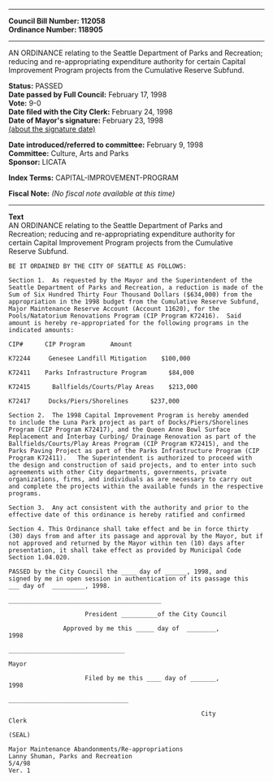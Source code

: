 * * * * *  
  
**Council Bill Number: [](#h0)[](#h2)112058**   
**Ordinance Number: 118905**  
  
* * * * *  
  
AN ORDINANCE relating to the Seattle Department of Parks and Recreation; reducing and re-appropriating expenditure authority for certain Capital Improvement Program projects from the Cumulative Reserve Subfund.  
  
**Status:** PASSED   
**Date passed by Full Council:** February 17, 1998   
**Vote:** 9-0   
**Date filed with the City Clerk:** February 24, 1998   
**Date of Mayor's signature:** February 23, 1998   
[(about the signature date)](/~public/approvaldate.htm)   
  
  
**Date introduced/referred to committee:** February 9, 1998   
**Committee:** Culture, Arts and Parks   
**Sponsor:** LICATA   
  
**Index Terms:** CAPITAL-IMPROVEMENT-PROGRAM  
  
**Fiscal Note:** *(No fiscal note available at this time)*  
  
* * * * *  
  
**Text**  
    AN ORDINANCE relating to the Seattle Department of Parks and  
    Recreation; reducing and re-appropriating expenditure authority for  
    certain Capital Improvement Program projects from the Cumulative  
    Reserve Subfund.  
  
    BE IT ORDAINED BY THE CITY OF SEATTLE AS FOLLOWS:  
  
    Section 1.  As requested by the Mayor and the Superintendent of the  
    Seattle Department of Parks and Recreation, a reduction is made of the  
    Sum of Six Hundred Thirty Four Thousand Dollars ($634,000) from the  
    appropriation in the 1998 budget from the Cumulative Reserve Subfund,  
    Major Maintenance Reserve Account (Account 11620), for the  
    Pools/Natatorium Renovations Program (CIP Program K72416).  Said  
    amount is hereby re-appropriated for the following programs in the  
    indicated amounts:  
  
    CIP#      CIP Program       Amount  
  
    K72244     Genesee Landfill Mitigation    $100,000  
  
    K72411    Parks Infrastructure Program      $84,000  
  
    K72415      Ballfields/Courts/Play Areas    $213,000  
  
    K72417     Docks/Piers/Shorelines      $237,000  
  
    Section 2.  The 1998 Capital Improvement Program is hereby amended  
    to include the Luna Park project as part of Docks/Piers/Shorelines  
    Program (CIP Program K72417), and the Queen Anne Bowl Surface  
    Replacement and Interbay Curbing/ Drainage Renovation as part of the  
    Ballfields/Courts/Play Areas Program (CIP Program K72415), and the  
    Parks Paving Project as part of the Parks Infrastructure Program (CIP  
    Program K72411).   The Superintendent is authorized to proceed with  
    the design and construction of said projects, and to enter into such  
    agreements with other City departments, governments, private  
    organizations, firms, and individuals as are necessary to carry out  
    and complete the projects within the available funds in the respective  
    programs.  
  
    Section 3.  Any act consistent with the authority and prior to the  
    effective date of this ordinance is hereby ratified and confirmed  
  
    Section 4. This Ordinance shall take effect and be in force thirty  
    (30) days from and after its passage and approval by the Mayor, but if  
    not approved and returned by the Mayor within ten (10) days after  
    presentation, it shall take effect as provided by Municipal Code  
    Section 1.04.020.  
  
    PASSED by the City Council the ____ day of ______, 1998, and  
    signed by me in open session in authentication of its passage this  
    ___ day of  _________, 1998.  
  
    __________________________________________  
  
                         President __________of the City Council  
  
                   Approved by me this _____ day of  ________,  
    1998  
  
    ________________________________  
  
    Mayor  
  
                         Filed by me this ____ day of _______,  
    1998  
  
    _________________________________  
  
                                                         City  
    Clerk  
  
    (SEAL)  
  
    Major Maintenance Abandonments/Re-appropriations  
    Lanny Shuman, Parks and Recreation  
    5/4/98  
    Ver. 1  
